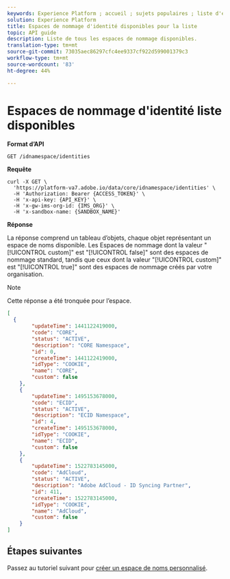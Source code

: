 ```yaml
---
keywords: Experience Platform ; accueil ; sujets populaires ; liste d'espace de nommage ; espace de nommage liste
solution: Experience Platform
title: Espaces de nommage d'identité disponibles pour la liste
topic: API guide
description: Liste de tous les espaces de nommage disponibles.
translation-type: tm+mt
source-git-commit: 73035aec86297cfc4ee9337cf922d599001379c3
workflow-type: tm+mt
source-wordcount: '83'
ht-degree: 44%

---
```



# Espaces de nommage d&#39;identité liste disponibles

**Format d’API**

```http
GET /idnamespace/identities
```

**Requête**

```shell
curl -X GET \
  'https://platform-va7.adobe.io/data/core/idnamespace/identities' \
  -H 'Authorization: Bearer {ACCESS_TOKEN}' \
  -H 'x-api-key: {API_KEY}' \
  -H 'x-gw-ims-org-id: {IMS_ORG}' \
  -H 'x-sandbox-name: {SANDBOX_NAME}'
```

**Réponse**

La réponse comprend un tableau d’objets, chaque objet représentant un espace de noms disponible. Les Espaces de nommage dont la valeur &quot;[!UICONTROL custom]&quot; est &quot;[!UICONTROL false]&quot; sont des espaces de nommage standard, tandis que ceux dont la valeur &quot;[!UICONTROL custom]&quot; est &quot;[!UICONTROL true]&quot; sont des espaces de nommage créés par votre organisation.

>[!NOTE]
>
>Cette réponse a été tronquée pour l’espace.

```json
[
  {
        "updateTime": 1441122419000,
        "code": "CORE",
        "status": "ACTIVE",
        "description": "CORE Namespace",
        "id": 0,
        "createTime": 1441122419000,
        "idType": "COOKIE",
        "name": "CORE",
        "custom": false
    },
    {
        "updateTime": 1495153678000,
        "code": "ECID",
        "status": "ACTIVE",
        "description": "ECID Namespace",
        "id": 4,
        "createTime": 1495153678000,
        "idType": "COOKIE",
        "name": "ECID",
        "custom": false
    },
    {
        "updateTime": 1522783145000,
        "code": "AdCloud",
        "status": "ACTIVE",
        "description": "Adobe AdCloud - ID Syncing Partner",
        "id": 411,
        "createTime": 1522783145000,
        "idType": "COOKIE",
        "name": "AdCloud",
        "custom": false
    }
]
```

## Étapes suivantes

Passez au tutoriel suivant pour [créer un espace de noms personnalisé](./create-custom-namespace.md).